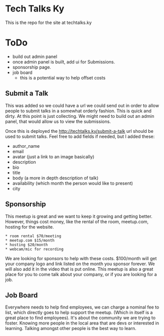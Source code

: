 # Tech Talks Ky

This is the repo for the site at techtalks.ky

# ToDo
* build out admin panel
* once admin panel is built, add ui for Submissions.
* sponsorship page.
* job board
    * this is a potential way to help offset costs

## Submit a Talk

This was added so we could have a url we could send out in order to allow people to submit talks in a somewhat orderly fashion. This is quick and dirty. At this point is just collecting. We might need to build out an admin panel, that would allow us to view the submissions.

Once this is deployed the http://techtalks.ky/submit-a-talk url should be used to submit talks. Feel free to add fields if needed, but I added these:

* author_name
* email
* avatar (just a link to an image basically)
* description
* bio
* title
* body (a more in depth description of talk)
* availability (which month the person would like to present)
* city

## Sponsorship

This meetup is great and we want to keep it growing and getting better. However, things cost money, like the rental of the room, meetup.com, hosting for the website. 

    * room rental $70/meeting
    * meetup.com $15/month
    * hosting $20/month
    * webcam/mic for recording

We are looking for sponsors to help with these costs. $100/month will get your company logo and link listed on the month you sponsor forever. We will also add it in the video that is put online. This meetup is also a great place for you to come talk about your company, or if you are looking for a job.

## Job Board

Everywhere needs to help find employees, we can charge a nominal fee to list, which directly goes to help support the meetup. (Which in itself is a great place to find employees). It's about the community we are trying to foster. Knowing more people in the local area that are devs or interested in learning. Talking amongst other people is the best way to learn.
